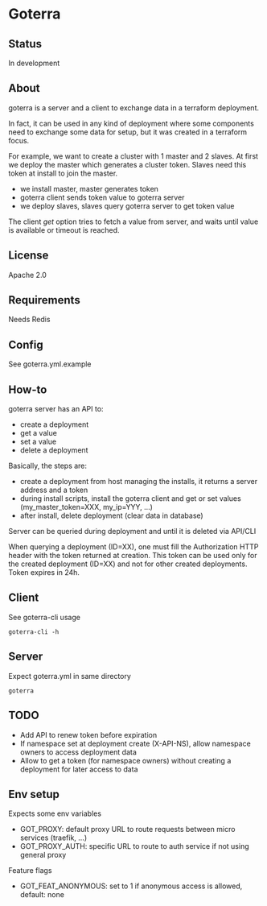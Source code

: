 # Goterra

## Status

In development

## About

goterra is a server and a client to exchange data in a terraform deployment.

In fact, it can be used in any kind of deployment where some components need to exchange some data for setup, but it was created in a terraform focus.

For example, we want to create a cluster with 1 master and 2 slaves.
At first we deploy the master which generates a cluster token.
Slaves need this token at install to join the master.

* we install master, master generates token
* goterra client sends token value to goterra server
* we deploy slaves, slaves query goterra server to get token value

The client *get* option tries to fetch a value from server, and waits until value is available or timeout is reached.

## License

Apache 2.0

## Requirements

Needs Redis

## Config

See goterra.yml.example

## How-to

goterra server has an API to:

* create a deployment
* get a value
* set a value
* delete a deployment

Basically, the steps are:

* create a deployment from host managing the installs, it returns a server address and a token
* during install scripts, install the goterra client and get or set values (my_master_token=XXX, my_ip=YYY, ...)
* after install, delete deployment (clear data in database)

Server can be queried during deployment and until it is deleted via API/CLI

When querying a deployment (ID=XX), one must fill the Authorization HTTP header with the token returned at creation.
This token can be used only for the created deployment (ID=XX) and not for other created deployments. Token expires in 24h.

## Client

See goterra-cli usage

    goterra-cli -h

## Server

Expect goterra.yml in same directory

    goterra

## TODO

* Add API to renew token before expiration
* If namespace set at deployment create (X-API-NS), allow namespace owners to access deployment data
* Allow to get a token (for namespace owners) without creating a deployment for later access to data

## Env setup

Expects some env variables

* GOT_PROXY: default proxy URL to route requests between micro services (traefik, ...)
* GOT_PROXY_AUTH: specific URL to route to auth service if not using general proxy

Feature flags

* GOT_FEAT_ANONYMOUS: set to 1 if anonymous access is allowed, default: none